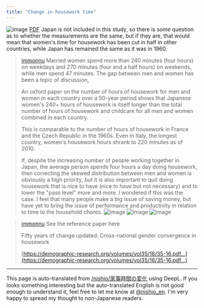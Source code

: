 ```yaml
---
title: "Change in housework time"
---
```


![image](https://gyazo.com/3fcf8012cab160cec13e0deaf264d8cd/thumb/1000)
[PDF](https://www.demographic-research.org/volumes/vol35/16/35-16.pdf)
Japan is not included in this study, so there is some question as to whether the measurements are the same, but if they are, that would mean that women's time for housework has been cut in half in other countries, while Japan has remained the same as it was in 1960.

> [immonnu](https://twitter.com/immonnu/status/1694512325800431728/photo/1) Married women spend more than 240 minutes (four hours) on weekdays and 270 minutes (four and a half hours) on weekends, while men spend 47 minutes. The gap between men and women has been a topic of discussion,
>
>  An oxford paper on the number of hours of housework for men and women in each country over a 50-year period shows that Japanese women's 240+ hours of housework is itself longer than the total number of hours of housework and childcare for all men and women combined in each country.
>
>  This is comparable to the number of hours of housework in France and the Czech Republic in the 1960s. Even in Italy, the longest country, women's housework hours shrank to 220 minutes as of 2010.
>
>  If, despite the increasing number of people working together in Japan, the average person spends four hours a day doing housework, then correcting the skewed distribution between men and women is obviously a high priority, but it is also important to quit doing housework that is nice to have (nice to have but not necessary) and to lower the "pass level" more and more. I wondered if this was the case.
>  I feel that many people make a big issue of saving money, but have yet to bring the issue of performance and productivity in relation to time to the household chores.
>  ![image](https://pbs.twimg.com/media/F4Qd-ZpboAAgqWF?format=jpg&name=large#.png) ![image](https://pbs.twimg.com/media/F4Qd-ZxaEAA25Lk?format=jpg&name=large#.png) ![image](https://pbs.twimg.com/media/F4Qd-ZwaMAE0G5c?format=jpg&name=small#.png)

> [immonnu](https://twitter.com/immonnu/status/1694512566566019503) See the reference paper here
>
>  Fifty years of change updated: Cross-national gender convergence in housework
>
>  [https://demographic-research.org/volumes/vol35/16/35-16.pdf…](https://demographic-research.org/volumes/vol35/16/35-16.pdf…)


---
This page is auto-translated from [/nishio/家事時間の変化](https://scrapbox.io/nishio/家事時間の変化) using DeepL. If you looks something interesting but the auto-translated English is not good enough to understand it, feel free to let me know at [@nishio_en](https://twitter.com/nishio_en). I'm very happy to spread my thought to non-Japanese readers.